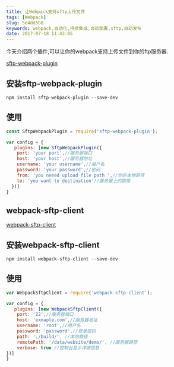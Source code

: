 ```yaml
---
title: 让Webpack支持sftp上传文件
tags: [Webpack]
slug: 5e4dd5b8
keywords: webpack,自动化,持续集成,自动部署,sftp,自动发布
date: 2017-07-18 11:43:05
---
```

今天介绍两个插件,可以让你的webpack支持上传文件到你的ftp服务器.

[sftp-webpack-plugin](https://github.com/iAmHades/sftp-webpack-plugin)

## 安装sftp-webpack-plugin

```
npm install sftp-webpack-plugin --save-dev
```

## 使用

``` javascript
const SftpWebpackPlugin = require('sftp-webpack-plugin');

var config = {
   plugins: [new SftpWebpackPlugin({
    port: 'your port',//服务器端口
    host: 'your host',//服务器地址
    username: 'your username',//用户名
    password: 'your password',//密码
    from: 'you neeed upload file path ',//你的本地路径
    to: 'you want to destination'//服务器上的路径
  })]
}
```


## webpack-sftp-client

[webpack-sftp-client](https://github.com/sqhtiamo/webpack-sftp-client)

## 安装webpack-sftp-client
```
npm install webpack-sftp-client --save-dev
```

## 使用

```javascript
var WebpackSftpClient = require('webpack-sftp-client');

var config = {
   plugins: [new WebpackSftpClient({
    port: '22',//服务器端口
    host: 'exmaple.com',//服务器地址
    username: 'root',//用户名
    password: 'password',//登录密码
    path: './build/', //本地路径
    remotePath: '/data/website/demo/', //服务器路径
    verbose: true //控制台显示详细信息
})]
}

```
